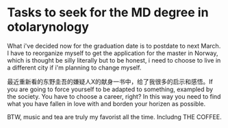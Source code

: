 # Tasks to seek for the MD degree in otolarynology

What i've decided now for the graduation date is to postdate to next March. I have to reorganize myself to get the application for the master in Norway, which is thought be silly literally but to be honest, i need to choose to live in a different city if i'm planning to change myself.

最近重新看的东野圭吾的嫌疑人X的献身一书中，给了我很多的启示和感悟。If you are going to force yourself to be adapted to something, exampled by the society. You have to choose a career, right? In this way you need to find what you have fallen in love with and borden your horizen as possible.



BTW, music and tea are truly my favorist all the time. Includng THE COFFEE. 
